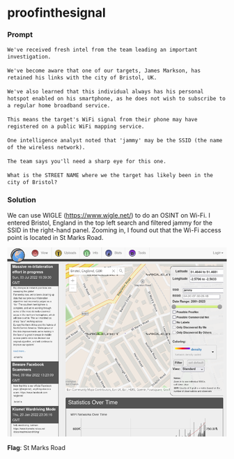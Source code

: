 # proofinthesignal

### Prompt
```
We've received fresh intel from the team leading an important investigation.

We've become aware that one of our targets, James Markson, has retained his links with the city of Bristol, UK.

We've also learned that this individual always has his personal hotspot enabled on his smartphone, as he does not wish to subscribe to a regular home broadband service.

This means the target's WiFi signal from their phone may have registered on a public WiFi mapping service.

One intelligence analyst noted that 'jammy' may be the SSID (the name of the wireless network).

The team says you'll need a sharp eye for this one.

What is the STREET NAME where we the target has likely been in the city of Bristol?
```

### Solution
We can use WIGLE (https://www.wigle.net/) to do an OSINT on Wi-Fi.
I entered Bristol, England in the top left search and filtered jammy for the SSID in the right-hand panel.
Zooming in, I found out that the Wi-Fi access point is located in St Marks Road.

![WIGLE](images/wigle.png)

**Flag**: St Marks Road
